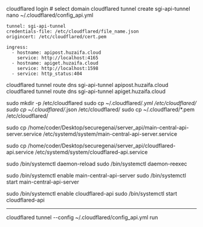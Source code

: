 cloudflared login
	# select domain
cloudflared tunnel create sgi-api-tunnel
nano ~/.cloudflared/config_api.yml

	tunnel: sgi-api-tunnel
	credentials-file: /etc/cloudflared/file_name.json
	origincert: /etc/cloudflared/cert.pem

	ingress:
	  - hostname: apipost.huzaifa.cloud
	    service: http://localhost:4165
	  - hostname: apiget.huzaifa.cloud
	    service: http://localhost:1598
	  - service: http_status:404

cloudflared tunnel route dns sgi-api-tunnel apipost.huzaifa.cloud
cloudflared tunnel route dns sgi-api-tunnel apiget.huzaifa.cloud

sudo mkdir -p /etc/cloudflared
sudo cp ~/.cloudflared/*.yml /etc/cloudflared/
sudo cp ~/.cloudflared/*.json /etc/cloudflared/
sudo cp ~/.cloudflared/*.pem /etc/cloudflared/

sudo cp /home/coder/Desktop/securegenai/server_api/main-central-api-server.service /etc/systemd/system/main-central-api-server.service

sudo cp /home/coder/Desktop/securegenai/server_api/cloudflared-api.service /etc/systemd/system/cloudflared-api.service

sudo /bin/systemctl daemon-reload
sudo /bin/systemctl daemon-reexec

sudo /bin/systemctl enable main-central-api-server
sudo /bin/systemctl start main-central-api-server

sudo /bin/systemctl enable cloudflared-api
sudo /bin/systemctl start cloudflared-api

----------------------------------------------------------------------------------
cloudflared tunnel --config ~/.cloudflared/config_api.yml run